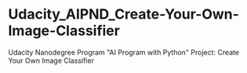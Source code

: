 # Udacity_AIPND_Create-Your-Own-Image-Classifier
Udacity Nanodegree Program "AI Program with Python" Project: Create Your Own Image Classifier

